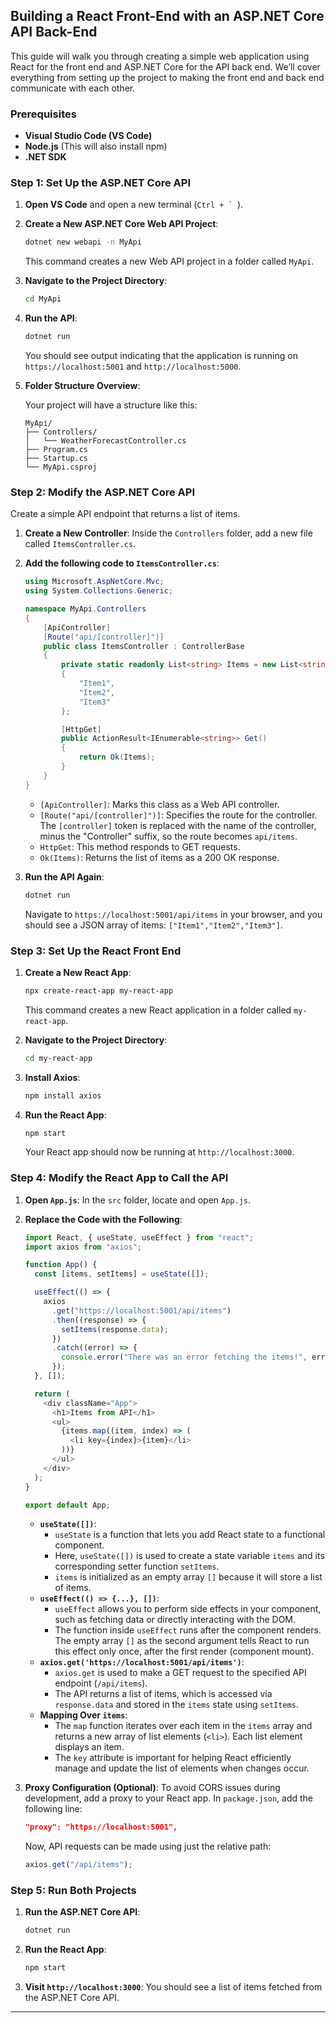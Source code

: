 ## Building a React Front-End with an ASP.NET Core API Back-End

This guide will walk you through creating a simple web application using React for the front end and ASP.NET Core for the API back end. We’ll cover everything from setting up the project to making the front end and back end communicate with each other.

### Prerequisites

- **Visual Studio Code (VS Code)**
- **Node.js** (This will also install npm)
- **.NET SDK**

### Step 1: Set Up the ASP.NET Core API

1. **Open VS Code** and open a new terminal (`` Ctrl + `  ``).

2. **Create a New ASP.NET Core Web API Project**:

   ```bash
   dotnet new webapi -n MyApi
   ```

   This command creates a new Web API project in a folder called `MyApi`.

3. **Navigate to the Project Directory**:

   ```bash
   cd MyApi
   ```

4. **Run the API**:

   ```bash
   dotnet run
   ```

   You should see output indicating that the application is running on `https://localhost:5001` and `http://localhost:5000`.

5. **Folder Structure Overview**:

   Your project will have a structure like this:

   ```
   MyApi/
   ├── Controllers/
   │   └── WeatherForecastController.cs
   ├── Program.cs
   ├── Startup.cs
   └── MyApi.csproj
   ```

### Step 2: Modify the ASP.NET Core API

Create a simple API endpoint that returns a list of items.

1. **Create a New Controller**:
   Inside the `Controllers` folder, add a new file called `ItemsController.cs`.

2. **Add the following code to `ItemsController.cs`**:

   ```csharp
   using Microsoft.AspNetCore.Mvc;
   using System.Collections.Generic;

   namespace MyApi.Controllers
   {
       [ApiController]
       [Route("api/[controller]")]
       public class ItemsController : ControllerBase
       {
           private static readonly List<string> Items = new List<string>
           {
               "Item1",
               "Item2",
               "Item3"
           };

           [HttpGet]
           public ActionResult<IEnumerable<string>> Get()
           {
               return Ok(Items);
           }
       }
   }
   ```

   - `[ApiController]`: Marks this class as a Web API controller.
   - `[Route("api/[controller]")]`: Specifies the route for the controller. The `[controller]` token is replaced with the name of the controller, minus the "Controller" suffix, so the route becomes `api/items`.
   - `HttpGet`: This method responds to GET requests.
   - `Ok(Items)`: Returns the list of items as a 200 OK response.

3. **Run the API Again**:

   ```bash
   dotnet run
   ```

   Navigate to `https://localhost:5001/api/items` in your browser, and you should see a JSON array of items: `["Item1","Item2","Item3"]`.

### Step 3: Set Up the React Front End

1. **Create a New React App**:

   ```bash
   npx create-react-app my-react-app
   ```

   This command creates a new React application in a folder called `my-react-app`.

2. **Navigate to the Project Directory**:

   ```bash
   cd my-react-app
   ```

3. **Install Axios**:

   ```bash
   npm install axios
   ```

4. **Run the React App**:

   ```bash
   npm start
   ```

   Your React app should now be running at `http://localhost:3000`.

### Step 4: Modify the React App to Call the API

1. **Open `App.js`**:
   In the `src` folder, locate and open `App.js`.

2. **Replace the Code with the Following**:

   ```javascript
   import React, { useState, useEffect } from "react";
   import axios from "axios";

   function App() {
     const [items, setItems] = useState([]);

     useEffect(() => {
       axios
         .get("https://localhost:5001/api/items")
         .then((response) => {
           setItems(response.data);
         })
         .catch((error) => {
           console.error("There was an error fetching the items!", error);
         });
     }, []);

     return (
       <div className="App">
         <h1>Items from API</h1>
         <ul>
           {items.map((item, index) => (
             <li key={index}>{item}</li>
           ))}
         </ul>
       </div>
     );
   }

   export default App;
   ```

   - **`useState([])`**:
     - `useState` is a function that lets you add React state to a functional component.
     - Here, `useState([])` is used to create a state variable `items` and its corresponding setter function `setItems`.
     - `items` is initialized as an empty array `[]` because it will store a list of items.
   - **`useEffect(() => {...}, [])`**:
     - `useEffect` allows you to perform side effects in your component, such as fetching data or directly interacting with the DOM.
     - The function inside `useEffect` runs after the component renders. The empty array `[]` as the second argument tells React to run this effect only once, after the first render (component mount).
   - **`axios.get('https://localhost:5001/api/items')`**:
     - `axios.get` is used to make a GET request to the specified API endpoint (`/api/items`).
     - The API returns a list of items, which is accessed via `response.data` and stored in the `items` state using `setItems`.
   - **Mapping Over `items`**:
     - The `map` function iterates over each item in the `items` array and returns a new array of list elements (`<li>`). Each list element displays an item.
     - The `key` attribute is important for helping React efficiently manage and update the list of elements when changes occur.

3. **Proxy Configuration (Optional)**:
   To avoid CORS issues during development, add a proxy to your React app. In `package.json`, add the following line:

   ```json
   "proxy": "https://localhost:5001",
   ```

   Now, API requests can be made using just the relative path:

   ```javascript
   axios.get("/api/items");
   ```

### Step 5: Run Both Projects

1. **Run the ASP.NET Core API**:

   ```bash
   dotnet run
   ```

2. **Run the React App**:

   ```bash
   npm start
   ```

3. **Visit `http://localhost:3000`**:
   You should see a list of items fetched from the ASP.NET Core API.

---
